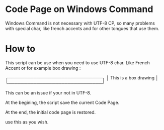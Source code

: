 # Code Page on Windows Command

Windows Command is not necessary with UTF-8 CP, so many problems with special char, like french accents and for other tongues that use them.

# How to

This script can be use when you need to use UTF-8 char.
Like French Accent or for example box drawing : 

┌──────────────────────────────┐
│     This is a box drawing    │
└──────────────────────────────┘

This can be an issue if your not in UTF-8.

At the begining, the script save the current Code Page.

At the end, the initial code page is restored.

use this as you wish.


